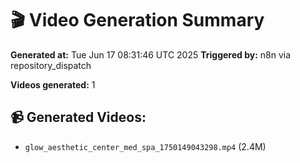 # 🎬 Video Generation Summary

**Generated at:** Tue Jun 17 08:31:46 UTC 2025
**Triggered by:** n8n via repository_dispatch

**Videos generated:** 1

## 📹 Generated Videos:
- `glow_aesthetic_center_med_spa_1750149043298.mp4` (2.4M)
